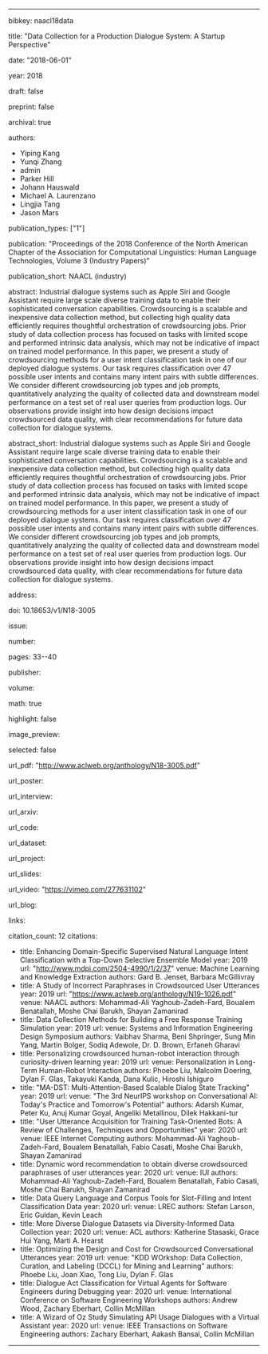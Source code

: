 ---

bibkey: naacl18data

title: "Data Collection for a Production Dialogue System: A Startup Perspective"

date: "2018-06-01"

year: 2018

draft: false

preprint: false

archival: true

authors: 
- Yiping Kang
- Yunqi Zhang
- admin
- Parker Hill
- Johann Hauswald
- Michael A. Laurenzano
- Lingjia Tang
- Jason Mars

publication_types: ["1"]

publication: "Proceedings of the 2018 Conference of the North American Chapter of the Association for Computational Linguistics: Human Language Technologies, Volume 3 (Industry Papers)"

publication_short: NAACL (industry)

abstract: Industrial dialogue systems such as Apple Siri and Google Assistant require large scale diverse training data to enable their sophisticated conversation capabilities. Crowdsourcing is a scalable and inexpensive data collection method, but collecting high quality data efficiently requires thoughtful orchestration of crowdsourcing jobs. Prior study of data collection process has focused on tasks with limited scope and performed intrinsic data analysis, which may not be indicative of impact on trained model performance. In this paper, we present a study of crowdsourcing methods for a user intent classification task in one of our deployed dialogue systems. Our task requires classification over 47 possible user intents and contains many intent pairs with subtle differences. We consider different crowdsourcing job types and job prompts, quantitatively analyzing the quality of collected data and downstream model performance on a test set of real user queries from production logs. Our observations provide insight into how design decisions impact crowdsourced data quality, with clear recommendations for future data collection for dialogue systems.

abstract_short: Industrial dialogue systems such as Apple Siri and Google Assistant require large scale diverse training data to enable their sophisticated conversation capabilities. Crowdsourcing is a scalable and inexpensive data collection method, but collecting high quality data efficiently requires thoughtful orchestration of crowdsourcing jobs. Prior study of data collection process has focused on tasks with limited scope and performed intrinsic data analysis, which may not be indicative of impact on trained model performance. In this paper, we present a study of crowdsourcing methods for a user intent classification task in one of our deployed dialogue systems. Our task requires classification over 47 possible user intents and contains many intent pairs with subtle differences. We consider different crowdsourcing job types and job prompts, quantitatively analyzing the quality of collected data and downstream model performance on a test set of real user queries from production logs. Our observations provide insight into how design decisions impact crowdsourced data quality, with clear recommendations for future data collection for dialogue systems.

address: 

doi: 10.18653/v1/N18-3005

issue: 

number: 

pages: 33--40

publisher: 

volume: 

math: true

highlight: false

image_preview: 

selected: false

url_pdf: "http://www.aclweb.org/anthology/N18-3005.pdf"

url_poster: 

url_interview: 

url_arxiv: 

url_code: 

url_dataset: 

url_project: 

url_slides: 

url_video: "https://vimeo.com/277631102"

url_blog: 

links: 

citation_count: 12
citations:
- title: Enhancing Domain-Specific Supervised Natural Language Intent Classification with a Top-Down Selective Ensemble Model
  year: 2019
  url: "http://www.mdpi.com/2504-4990/1/2/37"
  venue: Machine Learning and Knowledge Extraction
  authors: Gard B. Jenset, Barbara McGillivray
- title: A Study of Incorrect Paraphrases in Crowdsourced User Utterances
  year: 2019
  url: "https://www.aclweb.org/anthology/N19-1026.pdf"
  venue: NAACL
  authors: Mohammad-Ali Yaghoub-Zadeh-Fard, Boualem Benatallah, Moshe Chai Barukh, Shayan Zamanirad
- title: Data Collection Methods for Building a Free Response Training Simulation
  year: 2019
  url: 
  venue: Systems and Information Engineering Design Symposium
  authors: Vaibhav Sharma, Beni Shpringer, Sung Min Yang, Martin Bolger, Sodiq Adewole, Dr. D. Brown, Erfaneh Gharavi
- title: Personalizing crowdsourced human-robot interaction through curiosity-driven learning
  year: 2019
  url: 
  venue: Personalization in Long-Term Human-Robot Interaction
  authors: Phoebe Liu, Malcolm Doering, Dylan F. Glas, Takayuki Kanda, Dana Kulic, Hiroshi Ishiguro
- title: "MA-DST: Multi-Attention-Based Scalable Dialog State Tracking"
  year: 2019
  url: 
  venue: "The 3rd NeurIPS workshop on Conversational AI: Today's Practice and Tomorrow's Potential"
  authors: Adarsh Kumar, Peter Ku, Anuj Kumar Goyal, Angeliki Metallinou, Dilek Hakkani-tur
- title: "User Utterance Acquisition for Training Task-Oriented Bots: A Review of Challenges, Techniques and Opportunities"
  year: 2020
  url: 
  venue: IEEE Internet Computing
  authors: Mohammad-Ali Yaghoub-Zadeh-Fard, Boualem Benatallah, Fabio Casati, Moshe Chai Barukh, Shayan Zamanirad
- title: Dynamic word recommendation to obtain diverse crowdsourced paraphrases of user utterances
  year: 2020
  url: 
  venue: IUI
  authors: Mohammad-Ali Yaghoub-Zadeh-Fard, Boualem Benatallah, Fabio Casati, Moshe Chai Barukh, Shayan Zamanirad
- title: Data Query Language and Corpus Tools for Slot-Filling and Intent Classification Data
  year: 2020
  url: 
  venue: LREC
  authors: Stefan Larson, Eric Guldan, Kevin Leach
- title: More Diverse Dialogue Datasets via Diversity-Informed Data Collection
  year: 2020
  url: 
  venue: ACL
  authors: Katherine Stasaski, Grace Hui Yang, Marti A. Hearst
- title: Optimizing the Design and Cost for Crowdsourced Conversational Utterances
  year: 2019
  url: 
  venue: "KDD WOrkshop: Data Collection, Curation, and Labeling (DCCL) for Mining and Learning"
  authors: Phoebe Liu, Joan Xiao, Tong Liu, Dylan F. Glas
- title: Dialogue Act Classification for Virtual Agents for Software Engineers during Debugging
  year: 2020
  url: 
  venue: International Conference on Software Engineering Workshops
  authors: Andrew Wood, Zachary Eberhart, Collin McMillan
- title: A Wizard of Oz Study Simulating API Usage Dialogues with a Virtual Assistant
  year: 2020
  url: 
  venue: IEEE Transactions on Software Engineering
  authors: Zachary Eberhart, Aakash Bansal, Collin McMillan


---